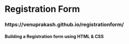 <h1>Registration Form</h1>

<h3>https://venuprakash.github.io/registrationform/</h3>

<h4>Building a Registration form using HTML & CSS</h4>
